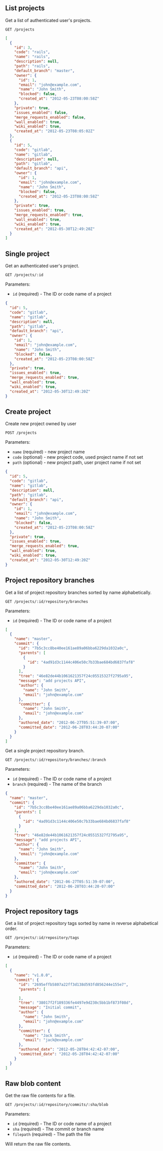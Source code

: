## List projects

Get a list of authenticated user's projects.

```
GET /projects
```

```json
[
  {
    "id": 3,
    "code": "rails",
    "name": "rails",
    "description": null,
    "path": "rails",
    "default_branch": "master",
    "owner": {
      "id": 1,
      "email": "john@example.com",
      "name": "John Smith",
      "blocked": false,
      "created_at": "2012-05-23T08:00:58Z"
    },
    "private": true,
    "issues_enabled": false,
    "merge_requests_enabled": false,
    "wall_enabled": true,
    "wiki_enabled": true,
    "created_at": "2012-05-23T08:05:02Z"
  },
  {
    "id": 5,
    "code": "gitlab",
    "name": "gitlab",
    "description": null,
    "path": "gitlab",
    "default_branch": "api",
    "owner": {
      "id": 1,
      "email": "john@example.com",
      "name": "John Smith",
      "blocked": false,
      "created_at": "2012-05-23T08:00:58Z"
    },
    "private": true,
    "issues_enabled": true,
    "merge_requests_enabled": true,
    "wall_enabled": true,
    "wiki_enabled": true,
    "created_at": "2012-05-30T12:49:20Z"
  }
]
```

## Single project

Get an authenticated user's project.

```
GET /projects/:id
```

Parameters:

+ `id` (required) - The ID or code name of a project

```json
{
  "id": 5,
  "code": "gitlab",
  "name": "gitlab",
  "description": null,
  "path": "gitlab",
  "default_branch": "api",
  "owner": {
    "id": 1,
    "email": "john@example.com",
    "name": "John Smith",
    "blocked": false,
    "created_at": "2012-05-23T08:00:58Z"
  },
  "private": true,
  "issues_enabled": true,
  "merge_requests_enabled": true,
  "wall_enabled": true,
  "wiki_enabled": true,
  "created_at": "2012-05-30T12:49:20Z"
}
```

## Create project

Create new project owned by user

```
POST /projects
```

Parameters:

+ `name` (required) - new project name
+ `code` (optional) - new project code, used project name if not set
+ `path` (optional) - new project path, user project name if not set

```json
{
  "id": 5,
  "code": "gitlab",
  "name": "gitlab",
  "description": null,
  "path": "gitlab",
  "default_branch": "api",
  "owner": {
    "id": 1,
    "email": "john@example.com",
    "name": "John Smith",
    "blocked": false,
    "created_at": "2012-05-23T08:00:58Z"
  },
  "private": true,
  "issues_enabled": true,
  "merge_requests_enabled": true,
  "wall_enabled": true,
  "wiki_enabled": true,
  "created_at": "2012-05-30T12:49:20Z"
}
```

## Project repository branches

Get a list of project repository branches sorted by name alphabetically.

```
GET /projects/:id/repository/branches
```

Parameters:

+ `id` (required) - The ID or code name of a project

```json
[
  {
    "name": "master",
    "commit": {
      "id": "7b5c3cc8be40ee161ae89a06bba6229da1032a0c",
      "parents": [
        {
          "id": "4ad91d3c1144c406e50c7b33bae684bd6837faf8"
        }
      ],
      "tree": "46e82de44b1061621357f24c05515327f2795a95",
      "message": "add projects API",
      "author": {
        "name": "John Smith",
        "email": "john@example.com"
      },
      "committer": {
        "name": "John Smith",
        "email": "john@example.com"
      },
      "authored_date": "2012-06-27T05:51:39-07:00",
      "committed_date": "2012-06-28T03:44:20-07:00"
    }
  }
]
```

Get a single project repository branch.

```
GET /projects/:id/repository/branches/:branch
```

Parameters:

+ `id` (required) - The ID or code name of a project
+ `branch` (required) - The name of the branch

```json
{
  "name": "master",
  "commit": {
    "id": "7b5c3cc8be40ee161ae89a06bba6229da1032a0c",
    "parents": [
      {
        "id": "4ad91d3c1144c406e50c7b33bae684bd6837faf8"
      }
    ],
    "tree": "46e82de44b1061621357f24c05515327f2795a95",
    "message": "add projects API",
    "author": {
      "name": "John Smith",
      "email": "john@example.com"
    },
    "committer": {
      "name": "John Smith",
      "email": "john@example.com"
    },
    "authored_date": "2012-06-27T05:51:39-07:00",
    "committed_date": "2012-06-28T03:44:20-07:00"
  }
}
```

## Project repository tags

Get a list of project repository tags sorted by name in reverse alphabetical order.

```
GET /projects/:id/repository/tags
```

Parameters:

+ `id` (required) - The ID or code name of a project

```json
[
  {
    "name": "v1.0.0",
    "commit": {
      "id": "2695effb5807a22ff3d138d593fd856244e155e7",
      "parents": [

      ],
      "tree": "38017f2f189336fe4497e9d230c5bb1bf873f08d",
      "message": "Initial commit",
      "author": {
        "name": "John Smith",
        "email": "john@example.com"
      },
      "committer": {
        "name": "Jack Smith",
        "email": "jack@example.com"
      },
      "authored_date": "2012-05-28T04:42:42-07:00",
      "committed_date": "2012-05-28T04:42:42-07:00"
    }
  }
]
```

## Raw blob content

Get the raw file contents for a file.

```
GET /projects/:id/repository/commits/:sha/blob
```

Parameters:

+ `id` (required) - The ID or code name of a project
+ `sha` (required) - The commit or branch name
+ `filepath` (required) - The path the file 

Will return the raw file contents.
